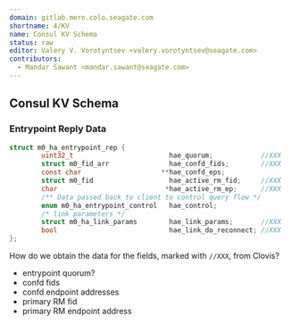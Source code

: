 ```yaml
---
domain: gitlab.mero.colo.seagate.com
shortname: 4/KV
name: Consul KV Schema
status: raw
editor: Valery V. Vorotyntsev <valery.vorotyntsev@seagate.com>
contributors:
  - Mandar Sawant <mandar.sawant@seagate.com>
---
```


## Consul KV Schema

### Entrypoint Reply Data

```c
struct m0_ha_entrypoint_rep {
        uint32_t                        hae_quorum;            //XXX
        struct m0_fid_arr               hae_confd_fids;        //XXX
        const char                    **hae_confd_eps;
        struct m0_fid                   hae_active_rm_fid;     //XXX
        char                           *hae_active_rm_ep;      //XXX
        /** Data passed back to client to control query flow */
        enum m0_ha_entrypoint_control   hae_control;
        /* link parameters */
        struct m0_ha_link_params        hae_link_params;       //XXX
        bool                            hae_link_do_reconnect; //XXX
};
```
How do we obtain the data for the fields, marked with `//XXX`, from Clovis?

* entrypoint quorum?
* confd fids
* confd endpoint addresses
* primary RM fid
* primary RM endpoint address
